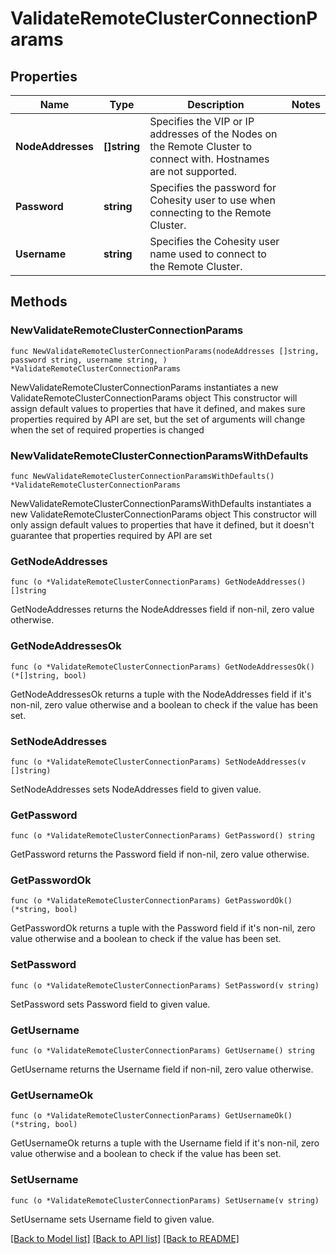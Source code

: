 # ValidateRemoteClusterConnectionParams

## Properties

Name | Type | Description | Notes
------------ | ------------- | ------------- | -------------
**NodeAddresses** | **[]string** | Specifies the VIP or IP addresses of the Nodes on the Remote Cluster to connect with. Hostnames are not supported. | 
**Password** | **string** | Specifies the password for Cohesity user to use when connecting to the Remote Cluster. | 
**Username** | **string** | Specifies the Cohesity user name used to connect to the Remote Cluster. | 

## Methods

### NewValidateRemoteClusterConnectionParams

`func NewValidateRemoteClusterConnectionParams(nodeAddresses []string, password string, username string, ) *ValidateRemoteClusterConnectionParams`

NewValidateRemoteClusterConnectionParams instantiates a new ValidateRemoteClusterConnectionParams object
This constructor will assign default values to properties that have it defined,
and makes sure properties required by API are set, but the set of arguments
will change when the set of required properties is changed

### NewValidateRemoteClusterConnectionParamsWithDefaults

`func NewValidateRemoteClusterConnectionParamsWithDefaults() *ValidateRemoteClusterConnectionParams`

NewValidateRemoteClusterConnectionParamsWithDefaults instantiates a new ValidateRemoteClusterConnectionParams object
This constructor will only assign default values to properties that have it defined,
but it doesn't guarantee that properties required by API are set

### GetNodeAddresses

`func (o *ValidateRemoteClusterConnectionParams) GetNodeAddresses() []string`

GetNodeAddresses returns the NodeAddresses field if non-nil, zero value otherwise.

### GetNodeAddressesOk

`func (o *ValidateRemoteClusterConnectionParams) GetNodeAddressesOk() (*[]string, bool)`

GetNodeAddressesOk returns a tuple with the NodeAddresses field if it's non-nil, zero value otherwise
and a boolean to check if the value has been set.

### SetNodeAddresses

`func (o *ValidateRemoteClusterConnectionParams) SetNodeAddresses(v []string)`

SetNodeAddresses sets NodeAddresses field to given value.


### GetPassword

`func (o *ValidateRemoteClusterConnectionParams) GetPassword() string`

GetPassword returns the Password field if non-nil, zero value otherwise.

### GetPasswordOk

`func (o *ValidateRemoteClusterConnectionParams) GetPasswordOk() (*string, bool)`

GetPasswordOk returns a tuple with the Password field if it's non-nil, zero value otherwise
and a boolean to check if the value has been set.

### SetPassword

`func (o *ValidateRemoteClusterConnectionParams) SetPassword(v string)`

SetPassword sets Password field to given value.


### GetUsername

`func (o *ValidateRemoteClusterConnectionParams) GetUsername() string`

GetUsername returns the Username field if non-nil, zero value otherwise.

### GetUsernameOk

`func (o *ValidateRemoteClusterConnectionParams) GetUsernameOk() (*string, bool)`

GetUsernameOk returns a tuple with the Username field if it's non-nil, zero value otherwise
and a boolean to check if the value has been set.

### SetUsername

`func (o *ValidateRemoteClusterConnectionParams) SetUsername(v string)`

SetUsername sets Username field to given value.



[[Back to Model list]](../README.md#documentation-for-models) [[Back to API list]](../README.md#documentation-for-api-endpoints) [[Back to README]](../README.md)


